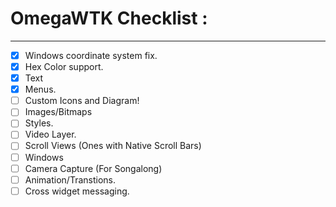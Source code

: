 # OmegaWTK Checklist :

---

- [x] Windows coordinate system fix.
- [x]  Hex Color support.
- [x]  Text
- [x]  Menus.
- [ ]  Custom Icons and Diagram!
- [ ]  Images/Bitmaps
- [ ]  Styles.
- [ ]  Video Layer.
- [ ]  Scroll Views (Ones with Native Scroll Bars)
- [ ]  Windows
- [ ]  Camera Capture (For Songalong)
- [ ]  Animation/Transtions.
- [ ]  Cross widget messaging.
